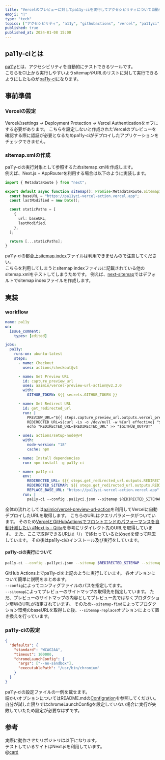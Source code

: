 ```yaml
---
title: "Vercelのプレビューに対してpa11y-ciを実行してアクセシビリティについて自動テストする"
emoji: "🚀"
type: "tech"
topics: ["アクセシビリティ", "a11y", "githubactions", "vercel", "pa11yci"]
published: true
published_at: 2024-01-08 15:00
---
```


## pa11y-ciとは

[pa11y](https://github.com/pa11y/pa11y)とは、アクセシビリティを自動的にテストできるツールです。  
こちらをCI上から実行しやすいようsitemapやURLのリストに対して実行できるようにしたものが[pa11y-ci](https://github.com/pa11y/pa11y-ci)になります。

## 事前準備

### Vercelの設定

Vercelのsettings → Deployment Protection → Vercel Authenticationをオフにする必要があります。
こちらを設定しないと作成されたVercelのプレビューを確認する際に認証が必要となるためpa11y-ciがデプロイしたアプリケーションをチェックできません。

### sitemap.xmlの作成

pa11y-ciの実行対象として参照するためsitemap.xmlを作成します。  
例えば、Next.js + AppRouterを利用する場合は以下のように実装します。

```typescript :src/app/sitemap.ts
import { MetadataRoute } from "next";

export default async function sitemap(): Promise<MetadataRoute.Sitemap> {
  const baseURL = "https://pa11yci-vercel-action.vercel.app";
  const lastModified = new Date();

  const staticPaths = [
    {
      url: baseURL,
      lastModified,
    },
  ];

  return [...staticPaths];
}
```

pa11y-ciの都合上[sitemap index](https://developers.google.com/search/docs/crawling-indexing/sitemaps/large-sitemaps?hl=ja)ファイルは利用できませんので注意してください。  
こちらを利用してしまうとsitemap indexファイルに記載されている他のsitemap.xmlをテストしてしまうためです。
例えば、[next-sitemap](https://github.com/iamvishnusankar/next-sitemap)ではデフォルトでsitemap indexファイルを作成します。

## 実装

### workflow

```yaml :pa11y.yaml
name: pa11y
on:
  issue_comment:
    types: [edited]

jobs:
  pa11y:
    runs-on: ubuntu-latest
    steps:
      - name: Checkout
        uses: actions/checkout@v4

      - name: Get Preview URL
        id: capture_preview_url
        uses: aaimio/vercel-preview-url-action@v2.2.0
        with:
          GITHUB_TOKEN: ${{ secrets.GITHUB_TOKEN }}

      - name: Get Redirect URL
        id: get_redirected_url
        run: |
          PREVIEW_URL="${{ steps.capture_preview_url.outputs.vercel_preview_url }}"
          REDIRECTED_URL=$(curl -Ls -o /dev/null -w %{url_effective} "$PREVIEW_URL" | sed 's/\/$//')
          echo "REDIRECTED_URL=$REDIRECTED_URL" >> "$GITHUB_OUTPUT"

      - uses: actions/setup-node@v4
        with:
          node-version: "18"
          cache: npm

      - name: Install dependencies
        run: npm install -g pa11y-ci

      - name: pa11y-ci
        env:
          REDIRECTED_URL: ${{ steps.get_redirected_url.outputs.REDIRECTED_URL }}
          REDIRECTED_SITEMAP: ${{ steps.get_redirected_url.outputs.REDIRECTED_URL }}${{'/sitemap.xml'}}
          REPLACE_BASE_URL: "https://pa11yci-vercel-action.vercel.app"
        run: |
          pa11y-ci --config .pa11yci.json --sitemap $REDIRECTED_SITEMAP --sitemap-find $REPLACE_BASE_URL --sitemap-replace $REDIRECTED_URL
```

全体の流れとしては[aaimio/vercel-preview-url-action](https://github.com/aaimio/vercel-preview-url-action)を利用してVercelに自動デプロイしたURLを取得します。
こちらのURLはクエリパラメータがついています。
そのため[VercelとGitHubActionsでフロントエンドのパフォーマンスを自動計測したい #Next.js - Qiita](https://qiita.com/arfes0e2b3c/items/e958aaac514b174d1832)を参考にリダイレクト先のURLを取得しています。
また、ここで取得できるURLは「/」で終わっているためsedを使って除去しています。
その後はpa11y-ciのインストール及び実行をしています。

#### pa11y-ciの実行について

```bash
pa11y-ci --config .pa11yci.json --sitemap $REDIRECTED_SITEMAP --sitemap-find $REPLACE_BASE_URL --sitemap-replace $REDIRECTED_URL
```

GitHub Actions上でpa11y-ciを上記のように実行しています。
各オプションについて簡単に説明をまとめます。  
`--config`によってコンフィグファイルのパスを指定してます。  
`--sitemap`によってプレビューのサイトマップの取得先を指定しています。
ただ、プレビューのサイトマップの内容としてプレビュー先ではなくプロダクション環境のURLが指定されています。
そのため`--sitemap-find`によってプロダクション環境のbaseURLを取得した後、`--sitemap-replace`オプションによって置き換えを行っています。

### pa11y-ciの設定

```json :.pa11yci.json
{
  "defaults": {
    "standard": "WCAG2AA",
    "timeout": 100000,
    "chromeLaunchConfig": {
      "args": ["--no-sandbox"],
      "executablePath": "/usr/bin/chromium"
    }
  }
}
```

pa11y-ciの設定ファイルの一例を載せます。  
細かいオプションについてはREADME.mdの[Configration](https://github.com/pa11y/pa11y-ci?tab=readme-ov-file#configuration)を参照してください。
自分が試した限りではchromeLaunchConfigを設定していない場合に実行が失敗していたため設定が必要なはずです。

## 参考

実際に動作させたリポジトリは以下になります。  
テストしているサイトはNext.jsを利用しています。  
@[card](https://github.com/Syu-fu/pa11yci-vercel-action)
